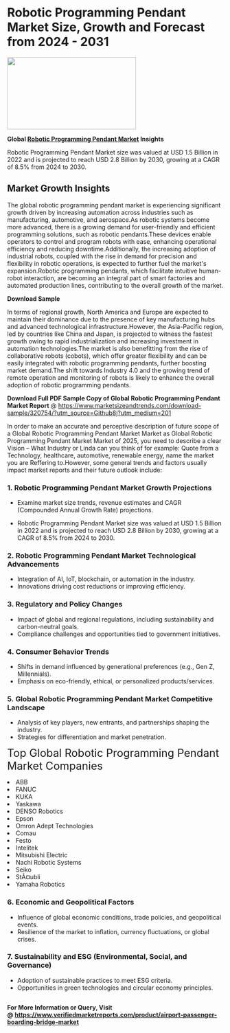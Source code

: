 <H1>Robotic Programming Pendant Market Size, Growth and Forecast from 2024 - 2031</H1><img class="aligncenter size-medium wp-image-584254" src="https://thirdeyenews.in/wp-content/uploads/2024/09/Global-Market-Research-300x168.jpeg" alt="" width="300" height="168" /><p><strong>Global&nbsp;<a href="https://www.marketsizeandtrends.com/download-sample/320754/?utm_source=Github8j?utm_medium=201">Robotic Programming Pendant Market</a> Insights</strong></p><p>Robotic Programming Pendant Market size was valued at USD 1.5 Billion in 2022 and is projected to reach USD 2.8 Billion by 2030, growing at a CAGR of 8.5% from 2024 to 2030.</p><p><h2>Market Growth Insights</h2> <p>The global robotic programming pendant market is experiencing significant growth driven by increasing automation across industries such as manufacturing, automotive, and aerospace.As robotic systems become more advanced, there is a growing demand for user-friendly and efficient programming solutions, such as robotic pendants.These devices enable operators to control and program robots with ease, enhancing operational efficiency and reducing downtime.Additionally, the increasing adoption of industrial robots, coupled with the rise in demand for precision and flexibility in robotic operations, is expected to further fuel the market's expansion.Robotic programming pendants, which facilitate intuitive human-robot interaction, are becoming an integral part of smart factories and automated production lines, contributing to the overall growth of the market.</p> <p><strong>Download Sample</strong></p> <p>In terms of regional growth, North America and Europe are expected to maintain their dominance due to the presence of key manufacturing hubs and advanced technological infrastructure.However, the Asia-Pacific region, led by countries like China and Japan, is projected to witness the fastest growth owing to rapid industrialization and increasing investment in automation technologies.The market is also benefitting from the rise of collaborative robots (cobots), which offer greater flexibility and can be easily integrated with robotic programming pendants, further boosting market demand.The shift towards Industry 4.0 and the growing trend of remote operation and monitoring of robots is likely to enhance the overall adoption of robotic programming pendants.<p><span class=""><strong>Download Full PDF Sample Copy of Global Robotic Programming Pendant Market Report</strong> @ <a href="https://www.marketsizeandtrends.com/download-sample/320754/?utm_source=Github8j?utm_medium=201" target="_blank">https://www.marketsizeandtrends.com/download-sample/320754/?utm_source=Github8j?utm_medium=201</a></span></p><p>In order to make an accurate and perceptive description of future scope of a Global&nbsp;Robotic Programming Pendant Market Market as Global&nbsp;Robotic Programming Pendant Market Market of 2025, you need to describe a clear Vision &ndash; What Industry or Linda can you think of for example: Quote from a Technology, healthcare, automotive, renewable energy, name the market you are Reffering to.However, some general trends and factors usually impact market reports and their future outlook include:</p><h3>1.&nbsp;<strong>Robotic Programming Pendant Market Growth Projections</strong></h3><ul><li>Examine market size trends, revenue estimates and CAGR (Compounded Annual Growth Rate) projections.</li><li><p>Robotic Programming Pendant Market size was valued at USD 1.5 Billion in 2022 and is projected to reach USD 2.8 Billion by 2030, growing at a CAGR of 8.5% from 2024 to 2030.</p></li></ul><h3>2.&nbsp;<strong>Robotic Programming Pendant Market Technological Advancements</strong></h3><ul><li>Integration of AI, IoT, blockchain, or automation in the industry.</li><li>Innovations driving cost reductions or improving efficiency.</li></ul><h3>3.&nbsp;<strong>Regulatory and Policy Changes</strong></h3><ul><li>Impact of global and regional regulations, including sustainability and carbon-neutral goals.</li><li>Compliance challenges and opportunities tied to government initiatives.</li></ul><h3>4.&nbsp;<strong>Consumer Behavior Trends</strong></h3><ul><li>Shifts in demand influenced by generational preferences (e.g., Gen Z, Millennials).</li><li>Emphasis on eco-friendly, ethical, or personalized products/services.</li></ul><h3>5.&nbsp;<strong>Global Robotic Programming Pendant Market Competitive Landscape</strong></h3><ul><li>Analysis of key players, new entrants, and partnerships shaping the industry.</li><li>Strategies for differentiation and market penetration.</li></ul><p data-pm-slice="1 1 []"><span style="color: inherit; font-family: inherit; font-size: 25px;">Top Global Robotic Programming Pendant Market Companies</span></p><div class="" data-test-id=""><p><li>ABB</li><li> FANUC</li><li> KUKA</li><li> Yaskawa</li><li> DENSO Robotics</li><li> Epson</li><li> Omron Adept Technologies</li><li> Comau</li><li> Festo</li><li> Intelitek</li><li> Mitsubishi Electric</li><li> Nachi Robotic Systems</li><li> Seiko</li><li> StÃ¤ubli</li><li> Yamaha Robotics</li></p></div><h3>6.&nbsp;<strong>Economic and Geopolitical Factors</strong></h3><ul><li>Influence of global economic conditions, trade policies, and geopolitical events.</li><li>Resilience of the market to inflation, currency fluctuations, or global crises.</li></ul><h3>7.&nbsp;<strong>Sustainability and ESG (Environmental, Social, and Governance)</strong></h3><ul><li>Adoption of sustainable practices to meet ESG criteria.</li><li>Opportunities in green technologies and circular economy principles.</li></ul><h2><strong style="font-size: 14px;">For More Information or Query, Visit @&nbsp;</strong><a style="background-color: #ffffff; font-size: 14px;" href="https://www.marketsizeandtrends.com/report/robotic-programming-pendant-market/" target="_blank">https://www.verifiedmarketreports.com/product/airport-passenger-boarding-bridge-market</a></h2>